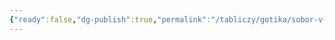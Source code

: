```yaml
---
{"ready":false,"dg-publish":true,"permalink":"/tabliczy/gotika/sobor-v-milane/","dgPassFrontmatter":true}
---
```



